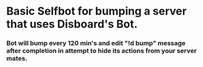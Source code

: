 # Basic Selfbot for bumping a server that uses Disboard's Bot.
### Bot will bump every 120 min's and edit "!d bump" message after completion in attempt to hide its actions from your server mates.
